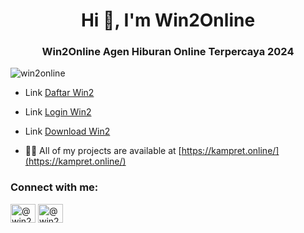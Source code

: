 <h1 align="center">Hi 👋, I'm Win2Online</h1>
<h3 align="center">Win2Online Agen Hiburan Online Terpercaya 2024</h3>

<p align="left"> <img src="https://komarev.com/ghpvc/?username=win2online&label=Profile%20views&color=0e75b6&style=flat" alt="win2online" /> </p>

- Link [Daftar Win2](https://s.id/win2-asia)

- Link [Login Win2](https://h9.w2ss.com/id-id/login)

- Link [Download Win2](https://win2.asia/id-id/downloads)

- 👨‍💻 All of my projects are available at [https://kampret.online/](https://kampret.online/)

<h3 align="left">Connect with me:</h3>
<p align="left">
<a href="https://medium.com/@win2asia" target="blank"><img align="center" src="https://raw.githubusercontent.com/rahuldkjain/github-profile-readme-generator/master/src/images/icons/Social/medium.svg" alt="@win2asia" height="30" width="40" /></a>
<a href="https://www.youtube.com/c/@win2asia" target="blank"><img align="center" src="https://raw.githubusercontent.com/rahuldkjain/github-profile-readme-generator/master/src/images/icons/Social/youtube.svg" alt="@win2asia" height="30" width="40" /></a>
</p>


<!---
Win2Online/Win2Online is a ✨ special ✨ repository because its `README.md` (this file) appears on your GitHub profile.
You can click the Preview link to take a look at your changes.
--->
